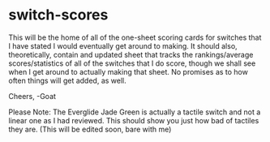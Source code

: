 # switch-scores

This will be the home of all of the one-sheet scoring cards for switches that I have stated I would eventually get around to making. It should also, theoretically, contain and updated sheet that tracks the rankings/average scores/statistics of all of the switches that I do score, though we shall see when I get around to actually making that sheet. No promises as to how often things will get added, as well.

Cheers,
-Goat

Please Note: The Everglide Jade Green is actually a tactile switch and not a linear one as I had reviewed. This should show you just how bad of tactiles they are. (This will be edited soon, bare with me)
